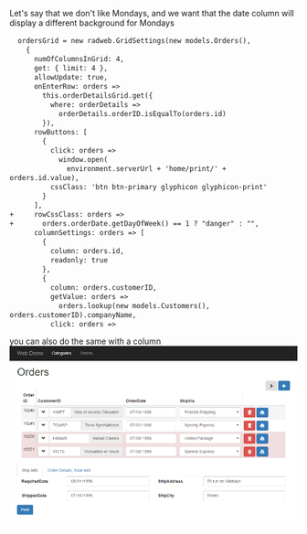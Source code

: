 ﻿Let's say that we don't like Mondays, and we want that the date column will display a different background for Mondays
```csdiff
  ordersGrid = new radweb.GridSettings(new models.Orders(),
    {
      numOfColumnsInGrid: 4,
      get: { limit: 4 },
      allowUpdate: true,
      onEnterRow: orders =>
        this.orderDetailsGrid.get({
          where: orderDetails =>
            orderDetails.orderID.isEqualTo(orders.id)
        }),
      rowButtons: [
        {
          click: orders =>
            window.open(
              environment.serverUrl + 'home/print/' + orders.id.value),
          cssClass: 'btn btn-primary glyphicon glyphicon-print'
        }
      ],
+     rowCssClass: orders =>
+       orders.orderDate.getDayOfWeek() == 1 ? "danger" : "",
      columnSettings: orders => [
        {
          column: orders.id,
          readonly: true
        },
        {
          column: orders.customerID,
          getValue: orders =>
            orders.lookup(new models.Customers(), orders.customerID).companyName,
          click: orders =>
```

you can also do the same with a column
![Css Style For The Row](css-style-for-the-row.png)